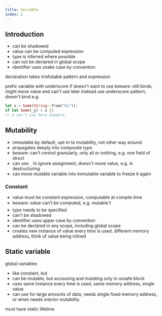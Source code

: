 ```yaml
---
title: Variable
index: 2
---
```


## Introduction

- can be shadowed
- value can be computed expression
- type is inferred where possible
- can not be declared in global scope
- identifier uses snake case by convention

declaration takes irrefutable pattern and expression

prefix variable with underscore if doesn't want to use
beware: still binds, might move value and can't use later
instead use underscore pattern, doesn't bind
e.g.
```rs
let x = Some(String::from("hi"));
if let Some(_y) = x {}
// x can't use here anymore
```



## Mutability

- immutable by default, opt-in to mutability, not other way around
- propagates deeply into composite type
- beware: can't control granularly, only all or nothing, e.g. one field of struct
- can use `_` to ignore assignment, doesn't move value, e.g. in destructuring
- can move mutable variable into immutable variable to freeze it again



### Constant

- value must be constant expression, computable at compile time
- beware: value can't be computed, e.g. mutable ❗️
- type needs to be specified
- can't be shadowed
- identifier uses upper case by convention
- can be declared in any scope, including global scope
- creates new instance of value every time is used, different memory address, think of value being inlined



## Static variable

global variables

- like constant, but
- can be mutable, but accessing and mutating only in unsafe block
- uses same instance every time is used, same memory address, single value
- can use for large amounts of data, needs single fixed memory address, or when needs interior mutability

must have static lifetime
